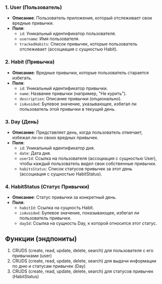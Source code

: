 ### 1. **User (Пользователь)**
-   **Описание**: Пользователь приложения, который отслеживает свои вредные привычки.
-   **Поля**:
    -   `id`: Уникальный идентификатор пользователя.
    -   `username`: Имя пользователя.
    -   `trackedHabits`: Список привычек, которые пользователь отслеживает (ассоциация с сущностью Habit).

### 2. **Habit (Привычка)**
-   **Описание**: Вредные привычки, которые пользователь старается избегать.
-   **Поля**:
    -   `id`: Уникальный идентификатор привычки.
    -   `name`: Название привычки (например, "Не курить").
    -   `description`: Описание привычки (опционально).
    -   `isAvoided`: Булевое значение, указывающее, избегал ли пользователь этой привычки в текущий день.

### 3. **Day (День)**
-   **Описание**: Представляет день, когда пользователь отмечает, избежал ли он своих вредных привычек.
-   **Поля**:
    -   `id`: Уникальный идентификатор дня.
    -   `date`: Дата дня.
    -   `userId`: Ссылка на пользователя (ассоциация с сущностью User), чтобы каждый пользователь видел свои собственные привычки.
    -   `habitsStatus`: Список статусов привычек за этот день (ассоциация с сущностью HabitStatus).

### 4. **HabitStatus (Статус Привычки)**
-   **Описание**: Статус привычки за конкретный день.
-   **Поля**:
    -   `habitId`: Ссылка на сущность Habit.
    -   `isAvoided`: Булевое значение, показывающее, избегал ли пользователь привычки.
    -   `dayId`: Ссылка на сущность Day, к которой относится этот статус.


## Функции (эндпониты)
1. CRUDS (create, read, update, delete, search) для пользователя с его привычками (user)
2. CRUDS (create, read, update, delete, search) для выдачи информации по дню и статусам привычек (Day)
3. CRUDS (create, read, update, delete, search) для статусов привычек (HabitStatus)
